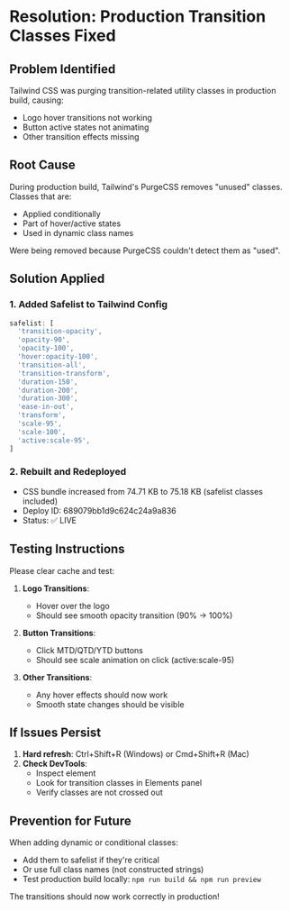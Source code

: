# Resolution: Production Transition Classes Fixed

## Problem Identified
Tailwind CSS was purging transition-related utility classes in production build, causing:
- Logo hover transitions not working
- Button active states not animating
- Other transition effects missing

## Root Cause
During production build, Tailwind's PurgeCSS removes "unused" classes. Classes that are:
- Applied conditionally
- Part of hover/active states
- Used in dynamic class names

Were being removed because PurgeCSS couldn't detect them as "used".

## Solution Applied

### 1. Added Safelist to Tailwind Config
```javascript
safelist: [
  'transition-opacity',
  'opacity-90',
  'opacity-100',
  'hover:opacity-100',
  'transition-all',
  'transition-transform',
  'duration-150',
  'duration-200',
  'duration-300',
  'ease-in-out',
  'transform',
  'scale-95',
  'scale-100',
  'active:scale-95',
]
```

### 2. Rebuilt and Redeployed
- CSS bundle increased from 74.71 KB to 75.18 KB (safelist classes included)
- Deploy ID: 689079bb1d9c624c24a9a836
- Status: ✅ LIVE

## Testing Instructions

Please clear cache and test:

1. **Logo Transitions**:
   - Hover over the logo
   - Should see smooth opacity transition (90% → 100%)

2. **Button Transitions**:
   - Click MTD/QTD/YTD buttons
   - Should see scale animation on click (active:scale-95)

3. **Other Transitions**:
   - Any hover effects should now work
   - Smooth state changes should be visible

## If Issues Persist

1. **Hard refresh**: Ctrl+Shift+R (Windows) or Cmd+Shift+R (Mac)
2. **Check DevTools**: 
   - Inspect element
   - Look for transition classes in Elements panel
   - Verify classes are not crossed out

## Prevention for Future

When adding dynamic or conditional classes:
- Add them to safelist if they're critical
- Or use full class names (not constructed strings)
- Test production build locally: `npm run build && npm run preview`

The transitions should now work correctly in production!